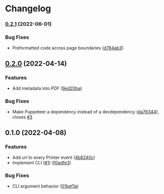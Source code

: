 # Changelog

### [0.2.1](https://www.github.com/humanwhocodes/print-ready/compare/v0.2.0...v0.2.1) (2022-06-01)


### Bug Fixes

* Preformatted code across page boundaries ([d784ab3](https://www.github.com/humanwhocodes/print-ready/commit/d784ab3365ae4cfdb95991dd66a6533b53e74ab5))

## [0.2.0](https://www.github.com/humanwhocodes/print-ready/compare/v0.1.0...v0.2.0) (2022-04-14)


### Features

* Add metadata into PDF ([9ed20ba](https://www.github.com/humanwhocodes/print-ready/commit/9ed20bab20770d26bd918f7f43c19fffade2b740))


### Bug Fixes

* Make Puppeteer a dependency instead of a devdependency ([da76344](https://www.github.com/humanwhocodes/print-ready/commit/da76344aa0831d4de56312a6eb8defaea5f6e71a)), closes [#3](https://www.github.com/humanwhocodes/print-ready/issues/3)

## 0.1.0 (2022-04-08)


### Features

* Add url to every Printer event ([4b8240c](https://www.github.com/humanwhocodes/print-ready/commit/4b8240c909c6d79e9cac38a4f0960fd9d24a4494))
* Implement CLI ([#1](https://www.github.com/humanwhocodes/print-ready/issues/1)) ([f0adfe3](https://www.github.com/humanwhocodes/print-ready/commit/f0adfe3393efd37cfba8f991455cdd5bab9ab124))


### Bug Fixes

* CLI argument behavior ([01bef1a](https://www.github.com/humanwhocodes/print-ready/commit/01bef1ab149cfb7f706279818a6e129cb1acbb60))
